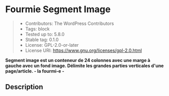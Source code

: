 # Fourmie Segment Image

> + Contributors:      The WordPress Contributors
> + Tags:              block
> + Tested up to:      5.8.0
> + Stable tag:        0.1.0
> + License:           GPL-2.0-or-later
> + License URI:       https://www.gnu.org/licenses/gpl-2.0.html

**Segment image est un conteneur de 24 colonnes avec une marge à gauche avec un fond image. Délimite les grandes parties verticales d'une page/article. - la fourmi-e -**

## Description
